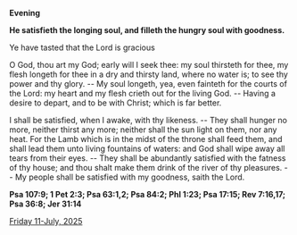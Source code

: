 **Evening**

**He satisfieth the longing soul, and filleth the hungry soul with goodness.**
 
Ye have tasted that the Lord is gracious
 
O God, thou art my God; early will I seek thee: my soul thirsteth for thee, my flesh longeth for thee in a dry and thirsty land, where no water is; to see thy power and thy glory. -- My soul longeth, yea, even fainteth for the courts of the Lord: my heart and my flesh crieth out for the living God. -- Having a desire to depart, and to be with Christ; which is far better.
 
I shall be satisfied, when I awake, with thy likeness. -- They shall hunger no more, neither thirst any more; neither shall the sun light on them, nor any heat. For the Lamb which is in the midst of the throne shall feed them, and shall lead them unto living fountains of waters: and God shall wipe away all tears from their eyes. -- They shall be abundantly satisfied with the fatness of thy house; and thou shalt make them drink of the river of thy pleasures. -- My people shall be satisfied with my goodness, saith the Lord.  

**Psa 107:9; 1 Pet 2:3; Psa 63:1,2; Psa 84:2; Phl 1:23; Psa 17:15; Rev 7:16,17; Psa 36:8; Jer 31:14**

[Friday 11-July, 2025](https://t.me/daily_light)
